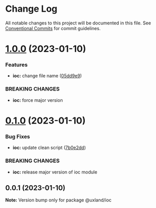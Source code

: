 # Change Log

All notable changes to this project will be documented in this file.
See [Conventional Commits](https://conventionalcommits.org) for commit guidelines.

# [1.0.0](https://github.com/uxland/uxland/compare/@uxland/ioc@0.1.0...@uxland/ioc@1.0.0) (2023-01-10)


### Features

* **ioc:** change file name ([05dd9e9](https://github.com/uxland/uxland/commit/05dd9e95f8d73a3f527c5655652e9fb6b891379c))


### BREAKING CHANGES

* **ioc:** force major version





# [0.1.0](https://github.com/uxland/uxland/compare/@uxland/ioc@0.0.1...@uxland/ioc@0.1.0) (2023-01-10)


### Bug Fixes

* **ioc:** update clean script ([7b0e2dd](https://github.com/uxland/uxland/commit/7b0e2dd1eae8436b69f699c2508531e66d089993))


### BREAKING CHANGES

* **ioc:** release major version of ioc module





## 0.0.1 (2023-01-10)

**Note:** Version bump only for package @uxland/ioc
